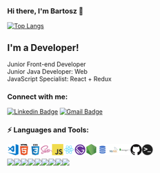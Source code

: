 ### Hi there, I'm Bartosz 👋
[![Top Langs](https://github-readme-stats.vercel.app/api/top-langs/?username=bartoszlis87&layout=compact)](https://github.com/bartoszlis87/github-readme-stats)

## I'm a Developer!
Junior Front-end Developer<br>
Junior Java Developer: Web <br>
JavaScript Specialist: React + Redux <br>

### Connect with me:
[![Linkedin Badge](https://img.shields.io/badge/-Bartosz_Lis-blue?style=flat-square&logo=Linkedin&logoColor=white&link=https://www.linkedin.com/in/bartosz-lis/)](https://www.linkedin.com/in/bartosz-lis/)
[![Gmail Badge](https://img.shields.io/badge/-bartoszlis87@gmail.com-c14438?style=flat-square&logo=Gmail&logoColor=white&link=mailto:bartoszlis87@gmail.com)](mailto:bartoszlis87@gmail.com)

### ⚡  Languages and Tools:

<img align="left" alt="Visual Studio Code" width="26px" src="https://raw.githubusercontent.com/github/explore/80688e429a7d4ef2fca1e82350fe8e3517d3494d/topics/visual-studio-code/visual-studio-code.png" />
<img align="left" alt="HTML5" width="26px" src="https://raw.githubusercontent.com/github/explore/80688e429a7d4ef2fca1e82350fe8e3517d3494d/topics/html/html.png" />
<img align="left" alt="CSS3" width="26px" src="https://raw.githubusercontent.com/github/explore/80688e429a7d4ef2fca1e82350fe8e3517d3494d/topics/css/css.png" />
<img align="left" alt="Sass" width="26px" src="https://raw.githubusercontent.com/github/explore/80688e429a7d4ef2fca1e82350fe8e3517d3494d/topics/sass/sass.png" />
<img align="left" alt="JavaScript" width="26px" src="https://raw.githubusercontent.com/github/explore/80688e429a7d4ef2fca1e82350fe8e3517d3494d/topics/javascript/javascript.png" />
<img align="left" alt="React" width="26px" src="https://raw.githubusercontent.com/github/explore/80688e429a7d4ef2fca1e82350fe8e3517d3494d/topics/react/react.png" />
<img align="left" alt="Gatsby" width="26px" src="https://raw.githubusercontent.com/github/explore/e94815998e4e0713912fed477a1f346ec04c3da2/topics/gatsby/gatsby.png" />
<img align="left" alt="Node.js" width="26px" src="https://raw.githubusercontent.com/github/explore/80688e429a7d4ef2fca1e82350fe8e3517d3494d/topics/nodejs/nodejs.png" />
<img align="left" alt="SQL" width="26px" src="https://raw.githubusercontent.com/github/explore/80688e429a7d4ef2fca1e82350fe8e3517d3494d/topics/sql/sql.png" />
<img align="left" alt="MySQL" width="26px" src="https://raw.githubusercontent.com/github/explore/80688e429a7d4ef2fca1e82350fe8e3517d3494d/topics/mysql/mysql.png" />
<img align="left" alt="MongoDB" width="26px" src="https://raw.githubusercontent.com/github/explore/80688e429a7d4ef2fca1e82350fe8e3517d3494d/topics/mongodb/mongodb.png" />
<img align="left" alt="GitHub" width="26px" src="https://raw.githubusercontent.com/github/explore/78df643247d429f6cc873026c0622819ad797942/topics/github/github.png" />
<img align="left" alt="Terminal" width="26px" src="https://raw.githubusercontent.com/github/explore/80688e429a7d4ef2fca1e82350fe8e3517d3494d/topics/terminal/terminal.png" />
<p>
<br/>
<br>
<img src="https://img.shields.io/badge/-Trello-0079BF?style=flat-square&logo=Trello&logoColor=white"/>
<img align="left" src="https://img.shields.io/badge/-Slack-E01563?style=flat-square&logo=Slack&logoColor=white"/>
<img align="left" src="https://img.shields.io/badge/-WebPack-1C78C0?style=flat-square&logo=WebPack&logoColor=white"/>
<img align="left" src="https://img.shields.io/badge/-ESLint-4B32C3?style=flat-square&logo=ESLint&logoColor=white"/>
<img align="left" src="https://img.shields.io/badge/-HTML5-E34F26?style=flat-square&logo=HTML5&logoColor=white"/>
<img align="left" src="https://img.shields.io/badge/-Github-181717?style=flat-square&logo=GitHub&logoColor=white"/>
<img align="left" src="https://img.shields.io/badge/-Git-F44D27?style=flat-square&logo=Git&logoColor=white"/>
<img align="left" src="https://img.shields.io/badge/-NPM-CB3837?style=flat-square&logo=NPM&logoColor=white"/>
<img align="left" src="https://img.shields.io/badge/-Apache-D22128?style=flat-square&logo=Apache&logoColor=white"/>

[website]: https://bartoszlis.pl
[linkedin]: https://www.linkedin.com/in/bartosz-lis/